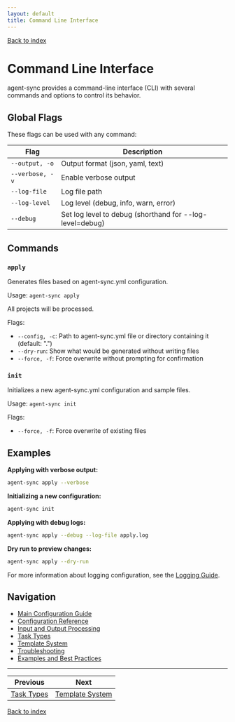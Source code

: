 ```yaml
---
layout: default
title: Command Line Interface
---
```


[Back to index](index.md)

# Command Line Interface

agent-sync provides a command-line interface (CLI) with several commands and options to control its behavior.

## Global Flags

These flags can be used with any command:

| Flag | Description |
|------|-------------|
| `--output, -o` | Output format (json, yaml, text) |
| `--verbose, -v` | Enable verbose output |
| `--log-file` | Log file path |
| `--log-level` | Log level (debug, info, warn, error) |
| `--debug` | Set log level to debug (shorthand for --log-level=debug) |

## Commands

### `apply`

Generates files based on agent-sync.yml configuration.

Usage: `agent-sync apply`

All projects will be processed.

Flags:
- `--config, -c`: Path to agent-sync.yml file or directory containing it (default: ".")
- `--dry-run`: Show what would be generated without writing files
- `--force, -f`: Force overwrite without prompting for confirmation

### `init`

Initializes a new agent-sync.yml configuration and sample files.

Usage: `agent-sync init`

Flags:
- `--force, -f`: Force overwrite of existing files

## Examples

**Applying with verbose output:**
```bash
agent-sync apply --verbose
```

**Initializing a new configuration:**
```bash
agent-sync init
```

**Applying with debug logs:**
```bash
agent-sync apply --debug --log-file apply.log
```

**Dry run to preview changes:**
```bash
agent-sync apply --dry-run
```

For more information about logging configuration, see the [Logging Guide](logging.md).

## Navigation

- [Main Configuration Guide](config.md)
- [Configuration Reference](config-reference.md)
- [Input and Output Processing](input-output.md)
- [Task Types](task-types.md)
- [Template System](templates.md)
- [Troubleshooting](troubleshooting.md)
- [Examples and Best Practices](examples.md)

---

| Previous | Next |
|----------|------|
| [Task Types](task-types.md) | [Template System](templates.md) |

[Back to index](index.md)